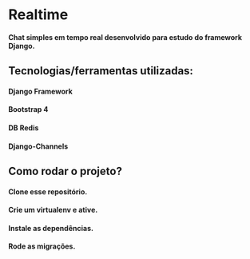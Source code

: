 # Realtime

#### Chat simples em tempo real desenvolvido para estudo do framework Django.

## Tecnologias/ferramentas utilizadas:

#### Django Framework
#### Bootstrap 4
#### DB Redis
#### Django-Channels

## Como rodar o projeto?

#### Clone esse repositório.
#### Crie um virtualenv e ative.
#### Instale as dependências.
#### Rode as migrações.
